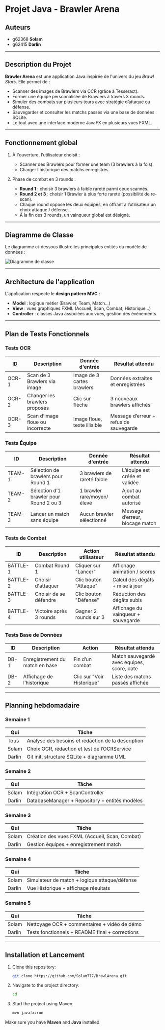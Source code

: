 # Projet Java - Brawler Arena


## Auteurs

- g62368 **Solam**  
- g62415 **Darlin**

---

## Description du Projet

**Brawler Arena** est une application Java inspirée de l'univers du jeu *Brawl Stars*. Elle permet de :

- Scanner des images de Brawlers via OCR (grâce à Tesseract).  
- Former une équipe personnalisée de Brawlers à travers 3 rounds.  
- Simuler des combats sur plusieurs tours avec stratégie d’attaque ou défense.  
- Sauvegarder et consulter les matchs passés via une base de données SQLite.  
- Le tout avec une interface moderne JavaFX en plusieurs vues FXML.  

---

## Fonctionnement global

1. À l'ouverture, l’utilisateur choisit :  
   - Scanner des Brawlers pour former une team (3 brawlers à la fois).  
   - Charger l’historique des matchs enregistrés.  

2. Phase de combat en 3 rounds :  
   - **Round 1** : choisir 3 brawlers à faible rareté parmi ceux scannés.  
   - **Round 2 et 3** : choisir 1 Brawler à plus forte rareté (possibilité de re-scan).  
   - Chaque round oppose les deux équipes, en offrant à l’utilisateur un choix attaque / défense.  
   - À la fin des 3 rounds, un vainqueur global est désigné.  

---

## Diagramme de Classe

Le diagramme ci-dessous illustre les principales entités du modèle de données :

![Diagramme de classe](Diagram_Brawler_Arena_V1.png)

---

## Architecture de l'application

L'application respecte le **design pattern MVC** :  

- **Model** : logique métier (Brawler, Team, Match…)  
- **View** : vues graphiques FXML (Accueil, Scan, Combat, Historique…)  
- **Controller** : classes Java associées aux vues, gestion des événements  

---

## Plan de Tests Fonctionnels

### Tests OCR

| ID    | Description                         | Donnée d'entrée             | Résultat attendu                                   |
|-------|-------------------------------------|------------------------------|----------------------------------------------------|
| OCR-1 | Scan de 3 Brawlers via image        | Image de 3 cartes brawlers   | Données extraites et enregistrées                  |
| OCR-2 | Changer les brawlers proposés       | Clic sur flèche              | 3 nouveaux brawlers affichés                       |
| OCR-3 | Scan d’image floue ou incorrecte    | Image floue, texte illisible | Message d’erreur + refus de sauvegarde             |

### Tests Équipe

| ID     | Description                               | Donnée d'entrée             | Résultat attendu                |
|--------|-------------------------------------------|------------------------------|---------------------------------|
| TEAM-1 | Sélection de brawlers pour Round 1        | 3 brawlers de rareté faible  | L’équipe est créée et validée   |
| TEAM-2 | Sélection d’1 brawler pour Round 2 ou 3   | 1 brawler rare/moyen/élevé   | Ajout au combat autorisé        |
| TEAM-3 | Lancer un match sans équipe               | Aucun brawler sélectionné    | Message d’erreur, blocage match |

### Tests de Combat

| ID       | Description                  | Action utilisateur      | Résultat attendu                   |
|----------|------------------------------|-------------------------|------------------------------------|
| BATTLE-1 | Combat Round 1               | Cliquer sur "Lancer"    | Affichage animation / scores       |
| BATTLE-2 | Choisir d'attaquer           | Clic bouton "Attaque"   | Calcul des dégâts + mise à jour    |
| BATTLE-3 | Choisir de se défendre       | Clic bouton "Défense"   | Réduction des dégâts subis         |
| BATTLE-4 | Victoire après 3 rounds      | Gagner 2 rounds sur 3   | Affichage du vainqueur + sauvegarde |

### Tests Base de Données

| ID    | Description                     | Action                    | Résultat attendu                           |
|-------|---------------------------------|---------------------------|--------------------------------------------|
| DB-1  | Enregistrement du match en base | Fin d’un combat           | Match sauvegardé avec équipes, score, date |
| DB-2  | Affichage de l’historique       | Clic sur "Voir Historique"| Liste des matchs passés affichée           |

---

## Planning hebdomadaire

### Semaine 1

| Qui    | Tâche                                               |
|--------|-----------------------------------------------------|
| Tous   | Analyse des besoins et rédaction de la description  |
| Solam  | Choix OCR, rédaction et test de l’OCRService        |
| Darlin | Git init, structure SQLite + diagramme UML          |

### Semaine 2

| Qui    | Tâche                                               |
|--------|-----------------------------------------------------|
| Solam  | Intégration OCR + ScanController                    |
| Darlin | DatabaseManager + Repository + entités modèles      |

### Semaine 3

| Qui    | Tâche                                               |
|--------|-----------------------------------------------------|
| Solam  | Création des vues FXML (Accueil, Scan, Combat)      |
| Darlin | Gestion équipes + enregistrement match              |

### Semaine 4

| Qui    | Tâche                                               |
|--------|-----------------------------------------------------|
| Solam  | Simulateur de match + logique attaque/défense       |
| Darlin | Vue Historique + affichage résultats                |

### Semaine 5

| Qui    | Tâche                                               |
|--------|-----------------------------------------------------|
| Solam  | Nettoyage OCR + commentaires + vidéo de démo        |
| Darlin | Tests fonctionnels + README final + corrections     |

---

## Installation et Lancement

1. Clone this repository:

   ```bash
   git clone https://github.com/Solam777/BrawlArena.git
   ```

2. Navigate to the project directory:

   ```bash
   cd 
   ```

3. Start the project using Maven:

   ```bash
   mvn javafx:run
   ```

Make sure you have **Maven** and **Java** installed.
